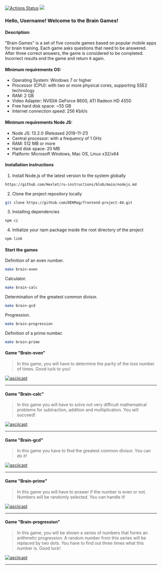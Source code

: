 [![Actions Status](https://github.com/DEKMag/frontend-project-44/workflows/hexlet-check/badge.svg)](https://github.com/DEKMag/frontend-project-44/actions)
<a href='https://codeclimate.com/github/DEKMag/frontend-project-44/maintainability'><img src='https://api.codeclimate.com/v1/badges/44d41e0b9fba765235fd/maintainability'></a>

### Hello, Username! Welcome to the Brain Games!

#### Description:

"Brain Games" is a set of five console games based on popular mobile apps for brain training. Each game asks questions that need to be answered. After three correct answers, the game is considered to be completed. Incorrect results end the game and return it again.

#### Minimum requirements OS:

- Operating System: Windows 7 or higher
- Processor (CPU): with two or more physical cores, supporting SSE2 technology
- RAM: 2 GB
- Video Adapter: NVIDIA GeForce 8600, ATI Radeon HD 4550
- Free hard disk space: ~55 GB
- Internet connection speed: 256 Kbit/s

#### Minimum requirements Node JS:

- Node JS: 13.2.0 (Released 2019-11-21)
- Central processor: with a frequency of 1 GHz
- RAM: 512 MB or more
- Hard disk space: 20 MB
- Platform: Microsoft Windows, Mac OS, Linux x32/x64

#### Installation instructions

1. Install Node.js of the latest version to the system globally

```bash
https://github.com/Hexlet/ru-instructions/blob/main/nodejs.md
```

2. Clone the project repository locally

```bash
git clone https://github.com/DEKMag/frontend-project-44.git
```

3. Installing dependencies

```bash
npm ci
```

4. Initialize your npm package inside the root directory of the project

```bash
npm link
```

#### Start the games

Definition of an even number.

```bash
make brain-even
```

Calculator.

```bash
make brain-calc
```

Determination of the greatest common divisor.

```bash
make brain-gcd
```

Progression.

```bash
make brain-progression
```

Definition of a prime number.

```bash
make brain-prime
```

#### Game "Brain-even"

> In this game, you will have to determine the parity of the loss number of times. Good luck to you!

[![asciicast](https://asciinema.org/a/yVKwcgUiRWo4ZggA3yM1tQQNC.svg)](https://asciinema.org/a/yVKwcgUiRWo4ZggA3yM1tQQNC)

---

#### Game "Brain-calc"

> In this game you will have to solve not very difficult mathematical problems for subtraction, addition and multiplication. You will succeed!

[![asciicast](https://asciinema.org/a/9P29unxmclyKTadJgmvMNC9z8.svg)](https://asciinema.org/a/9P29unxmclyKTadJgmvMNC9z8)

---

#### Game "Brain-gcd"

> In this game you have to find the greatest common divisor. You can do it!

[![asciicast](https://asciinema.org/a/7Ko88d0MVbMfGWCnNmpHuoJoU.svg)](https://asciinema.org/a/7Ko88d0MVbMfGWCnNmpHuoJoU)

---

#### Game "Brain-prime"

> In this game you will have to answer if the number is even or not. Numbers will be randomly selected. You can handle it!

[![asciicast](https://asciinema.org/a/g3Y4tUeRvHm6kspUwcG8uoR3b.svg)](https://asciinema.org/a/g3Y4tUeRvHm6kspUwcG8uoR3b)

---

#### Game "Brain-progression"

> In this game, you will be shown a series of numbers that forms an arithmetic progression. A random number from this series will be replaced by two dots. You have to find out three times what this number is. Good luck!

[![asciicast](https://asciinema.org/a/PnTzZQVEURMRB8cUIkukO8T8n.svg)](https://asciinema.org/a/PnTzZQVEURMRB8cUIkukO8T8n)

---
